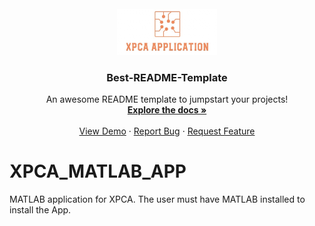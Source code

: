 <!-- PROJECT LOGO -->
<br />
<div align="center">
  <a href="https://github.com/othneildrew/Best-README-Template">
    <img src="readme_files/XPCA_app_logo.jpg" alt="Logo" width="160" height="74">
  </a>

  <h3 align="center">Best-README-Template</h3>

  <p align="center">
    An awesome README template to jumpstart your projects!
    <br />
    <a href="https://github.com/othneildrew/Best-README-Template"><strong>Explore the docs »</strong></a>
    <br />
    <br />
    <a href="https://github.com/othneildrew/Best-README-Template">View Demo</a>
    ·
    <a href="https://github.com/othneildrew/Best-README-Template/issues">Report Bug</a>
    ·
    <a href="https://github.com/othneildrew/Best-README-Template/issues">Request Feature</a>
  </p>
</div>


# XPCA_MATLAB_APP
MATLAB application for XPCA. The user must have MATLAB installed to install the App.
